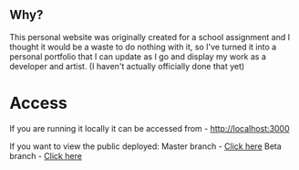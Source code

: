 ## Why?
This personal website was originally created for a school assignment and I thought it would be a waste to do nothing with it, so I've turned it into a personal portfolio that I can update as I go and display my work as a developer and artist. (I haven't actually officially done that yet)

# Access
If you are running it locally it can be accessed from - [http://localhost:3000](http://localhost:3000)

If you want to view the public deployed:
  Master branch - [Click here](https://ruben-p.com)
  Beta branch - [Click here](https://beta.ruben-p.com)